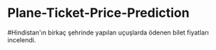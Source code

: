 # Plane-Ticket-Price-Prediction
#Hindistan'ın birkaç şehrinde yapılan uçuşlarda ödenen bilet fiyatları incelendi.
